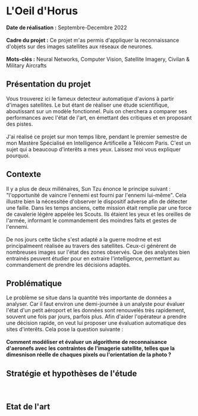 # L'Oeil d'Horus

**Date de réalisation :** Septembre-Decembre 2022
<br> <br>
**Cadre du projet :** Ce projet m'as permis d'appliquer la reconnaissance d'objets sur des images satellites aux réseaux de neurones.
<br> <br>
**Mots-clés :** Neural Networks, Computer Vision, Satellite Imagery, Civilan & Military Aircrafts
<br>
## Présentation du projet
Vous trouverez ici le fameux detecteur automatique d'avions à partir d'images satellites.
Le but étant de réaliser une étude scientifique, aboutissant sur un modèle fonctionnel.
Puis on cherchera a comparer ses performances avec l'état de l'art, en émettant des critiques et en proposant des pistes.
<br><br>
J'ai réalisé ce projet sur mon temps libre, pendant le premier semestre de mon Mastère Spécialisé en Intelligence Artificelle a Télécom Paris.
C'est un sujet qui a beaucoup d'interêts a mes yeux. Laissez moi vous expliquer pourquoi. 
<br>
## Contexte
Il y a plus de deux millénaires, Sun Tzu énonce le principe suivant : "l'opportunité de vaincre l'ennemi est fourni par l'ennemi lui-même".
Cela illustre bien la nécessitée d'observer le dispositif adverse afin de détecter une faille.
Dans les temps anciens, cette mission était remplie par une force de cavalerie légère appelée les Scouts.
Ils étaient les yeux et les oreilles de l'armée, informant le commandement des moindres faits et gestes de l'ennemi. <br>
<br>
De nos jours cette tâche s'est adapté a la guerre modrne et est principalmeent réalisée au travers des satellites.
Ceux-ci génèrent de nombreuses images sur l'état des zones observés. Que des analystes bien entrainés peuvent étudier pour en extraire l'intelligence, permettant au commandement de prendre les décisions adaptés.
<br>
## Problématique
Le problème se situe dans la quantité très importante de données a analyser. Car il faut environ une demi-journée à un analyste pour évaluer l'état d'un petit aéroport et les données sont renouvelés très rapidement, souvent une fois par jours, parfois plus.
Afin d'aider l'opérateur a prendre une décision rapide, on veut lui proposer une évaluation automatique des sites d'interêts.
Cela pose la question suivante : 
<br> <br>
**Comment modéliser et évaluer un algorithme de reconnaisance d'aeronefs avec les contraintes de l'imagerie satellite, telles que la dimesnison réelle de chaques pixels ou l'orientation de la photo ?**
<br>
## Stratégie et hypothèses de l'étude
<br>

## Etat de l'art 




